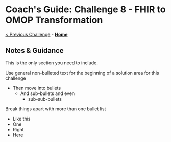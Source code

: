 # Coach's Guide: Challenge 8 - FHIR to OMOP Transformation

[< Previous Challenge](./Solution07.md) - **[Home](../README.md)**

## Notes & Guidance

This is the only section you need to include.

Use general non-bulleted text for the beginning of a solution area for this challenge

- Then move into bullets
  - And sub-bullets and even
    - sub-sub-bullets

Break things apart with more than one bullet list

- Like this
- One
- Right
- Here



